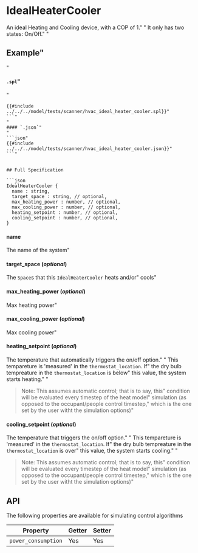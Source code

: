 # IdealHeaterCooler

 An ideal Heating and Cooling device, with a COP of 1."
"
 It only has two states: On/Off."
"
 ## Example"
"
 #### `.spl`"
"
 ```json"
 {{#include ../../../model/tests/scanner/hvac_ideal_heater_cooler.spl}}"
 ```"
"
 #### `.json`"
"
 ```json"
 {{#include ../../../model/tests/scanner/hvac_ideal_heater_cooler.json}}"
 ```"


 ## Full Specification

```json
IdealHeaterCooler {
   name : string,
   target_space : string, // optional,
   max_heating_power : number, // optional,
   max_cooling_power : number, // optional,
   heating_setpoint : number, // optional,
   cooling_setpoint : number, // optional,
}
```



#### name

 The name of the system"




#### target_space (*optional*)

 The `Space`s that this `IdealHeaterCooler` heats and/or"
 cools"




#### max_heating_power (*optional*)

 Max heating power"




#### max_cooling_power (*optional*)

 Max cooling power"




#### heating_setpoint (*optional*)

 The temperature that automatically triggers the on/off option."
"
 This tempareture is \'measured\' in the `thermostat_location`. If"
 the dry bulb tempreature in the `thermostat_location` is below"
 this value, the system starts heating."
"
 > Note: This assumes automatic control; that is to say, this"
 condition will be evaluated every timestep of the heat model"
 simulation (as opposed to the occupant/people control timestep,"
 which is the one set by the user witht the simulation options)"




#### cooling_setpoint (*optional*)

 The temperature that triggers the on/off option."
"
 This tempareture is \'measured\' in the `thermostat_location`. If"
 the dry bulb tempreature in the `thermostat_location` is over"
 this value, the system starts cooling."
"
 > Note: This assumes automatic control; that is to say, this"
 condition will be evaluated every timestep of the heat model"
 simulation (as opposed to the occupant/people control timestep,"
 which is the one set by the user witht the simulation options)"








## API

The following properties are available for simulating control algorithms

| Property | Getter | Setter |
|----------|--------|--------|
| `power_consumption` | Yes   | Yes |